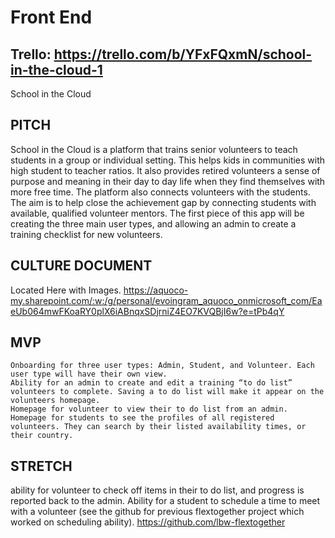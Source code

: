# Front End

## Trello: https://trello.com/b/YFxFQxmN/school-in-the-cloud-1

School in the Cloud
## PITCH

School in the Cloud is a platform that trains senior volunteers to teach students in a group or individual setting. This helps kids in communities with high student to teacher ratios. It also provides retired volunteers a sense of purpose and meaning in their day to day life when they find themselves with more free time. The platform also connects volunteers with the students. The aim is to help close the achievement gap by connecting students with available, qualified volunteer mentors. The first piece of this app will be creating the three main user types, and allowing an admin to create a training checklist for new volunteers.
## CULTURE DOCUMENT
Located Here with Images. https://aquoco-my.sharepoint.com/:w:/g/personal/evoingram_aquoco_onmicrosoft_com/EaeUb064mwFKoaRY0plX6iABnqxSDjrniZ4EO7KVQBjI6w?e=tPb4qY

## MVP

    Onboarding for three user types: Admin, Student, and Volunteer. Each user type will have their own view.
    Ability for an admin to create and edit a training “to do list” volunteers to complete. Saving a to do list will make it appear on the volunteers homepage.
    Homepage for volunteer to view their to do list from an admin.
    Homepage for students to see the profiles of all registered volunteers. They can search by their listed availability times, or their country.

## STRETCH

ability for volunteer to check off items in their to do list, and progress is reported back to the admin. Ability for a student to schedule a time to meet with a volunteer (see the github for previous flextogether project which worked on scheduling ability). https://github.com/lbw-flextogether
